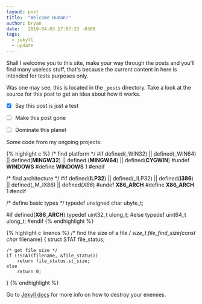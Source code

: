 ```yaml
---
layout: post
title:  "Welcome Human!"
author: bryan
date:   2019-04-03 17:07:23 -0300
tags:
  - jekyll
  - update
---
```


Shall I welcome you to this site, make your way through the posts and you'll find many useless stuff, that's because the current content in here is intended for tests purposes only.

Was one may see, this is located in the `_posts` directory. Take a look at the source for this post to get an idea about how it works.

- [x] Say this post is just a test
+ [ ] Make this post gone
- [ ] Dominate this planet

Some code from my ongoing projects:

{% highlight c %}
/* find platform */
#if defined(_WIN32) || defined(_WIN64) || defined(__MINGW32__) || defined (__MINGW64__) || defined(__CYGWIN__)
	#undef __WINDOWS__
	#define __WINDOWS__ 1
#endif

/* find architecture */
#if defined(__ILP32__) || defined(_ILP32) || defined(__i386__) || defined(_M_IX86) || defined(_X86_)
	#undef __X86_ARCH__
	#define __X86_ARCH__ 1
#endif

/* define basic types */
typedef unsigned char ubyte_t;

#if defined(__X86_ARCH__)
	typedef uint32_t ulong_t;
#else
	typedef uint64_t ulong_t;
#endif
{% endhighlight %}

{% highlight c linenos %}
/* find the size of a file */
size_t file_find_size(const char* filename)
{
	struct STAT file_status;

	/* get file size */
	if (!STAT(filename, &file_status))
		return file_status.st_size;
	else
		return 0;
}
{% endhighlight %}

Go to [Jekyll docs][jekyll-docs] for more info on how to destroy your enemies.

[jekyll-docs]: https://jekyllrb.com/docs/home
